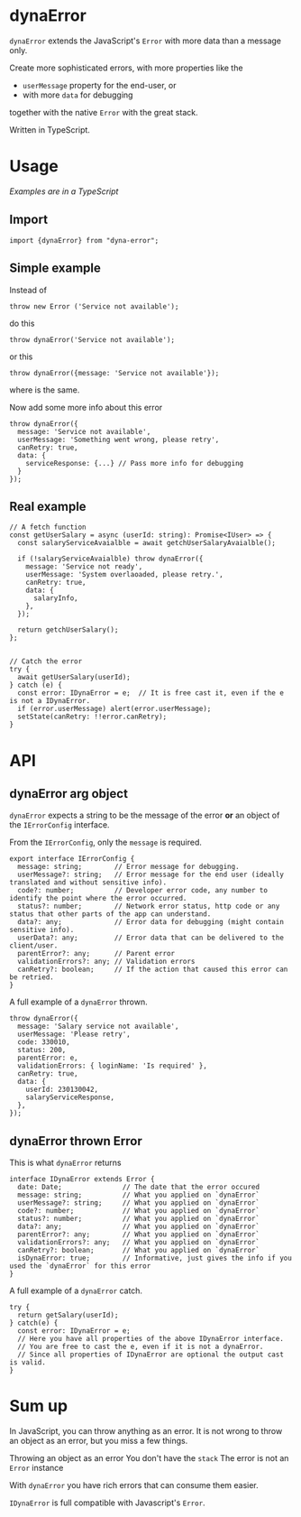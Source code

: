# dynaError

`dynaError` extends the JavaScript's `Error` with more data than a message only.

Create more sophisticated errors, with more properties like the

- `userMessage` property for the end-user, or
- with more `data` for debugging 

together with the native `Error` with the great stack.

Written in TypeScript.

# Usage
_Examples are in a TypeScript_

## Import
```
import {dynaError} from "dyna-error";
```

## Simple example

Instead of
```
throw new Error ('Service not available');
```
do this
```
throw dynaError('Service not available');
```
or this
```
throw dynaError({message: 'Service not available'});
```
where is the same.

Now add some more info about this error

```
throw dynaError({
  message: 'Service not available',
  userMessage: 'Something went wrong, please retry',
  canRetry: true,
  data: {
    serviceResponse: {...} // Pass more info for debugging
  }
});
```

## Real example

```
// A fetch function
const getUserSalary = async (userId: string): Promise<IUser> => {
  const salaryServiceAvaialble = await getchUserSalaryAvaialble();
  
  if (!salaryServiceAvaialble) throw dynaError({
    message: 'Service not ready',
    userMessage: 'System overlaoaded, please retry.',
    canRetry: true,
    data: {
      salaryInfo,
    },
  });
  
  return getchUserSalary();
};


// Catch the error
try {
  await getUserSalary(userId);
} catch (e) {
  const error: IDynaError = e;  // It is free cast it, even if the e is not a IDynaError.
  if (error.userMessage) alert(error.userMessage);
  setState(canRetry: !!error.canRetry);
}
```

# API

## dynaError arg object

`dynaError` expects a string to be the message of the error **or** an object of the `IErrorConfig` interface.

From the `IErrorConfig`, only the `message` is required.

```
export interface IErrorConfig {
  message: string;        // Error message for debugging.
  userMessage?: string;   // Error message for the end user (ideally translated and without sensitive info).
  code?: number;          // Developer error code, any number to identify the point where the error occurred.
  status?: number;        // Network error status, http code or any status that other parts of the app can understand.
  data?: any;             // Error data for debugging (might contain sensitive info).
  userData?: any;         // Error data that can be delivered to the client/user.
  parentError?: any;      // Parent error
  validationErrors?: any; // Validation errors
  canRetry?: boolean;     // If the action that caused this error can be retried.
}

```

A full example of a `dynaError` thrown.

```
throw dynaError({
  message: 'Salary service not available',
  userMessage: 'Please retry',
  code: 330010,
  status: 200,
  parentError: e,
  validationErrors: { loginName: 'Is required' },
  canRetry: true,
  data: {
    userId: 230130042,
    salaryServiceResponse,
  },
});
```

## dynaError thrown Error

This is what `dynaError` returns

```
interface IDynaError extends Error {
  date: Date;               // The date that the error occured
  message: string;          // What you applied on `dynaError`
  userMessage?: string;     // What you applied on `dynaError`
  code?: number;            // What you applied on `dynaError`
  status?: number;          // What you applied on `dynaError`
  data?: any;               // What you applied on `dynaError`
  parentError?: any;        // What you applied on `dynaError`
  validationErrors?: any;   // What you applied on `dynaError`
  canRetry?: boolean;       // What you applied on `dynaError`
  isDynaError: true;        // Informative, just gives the info if you used the `dynaError` for this error
}

```
A full example of a `dynaError` catch.

```
try {
  return getSalary(userId);
} catch(e) {
  const error: IDynaError = e;
  // Here you have all properties of the above IDynaError interface.
  // You are free to cast the e, even if it is not a dynaError.
  // Since all properties of IDynaError are optional the output cast is valid.
}
```
# Sum up

In JavaScript, you can throw anything as an error. It is not wrong to throw an object as an error, but you miss a few things.

Throwing an object as an error
You don't have the `stack`
The error is not an `Error` instance

With `dynaError` you have rich errors that can consume them easier.

`IDynaError` is full compatible with Javascript's `Error`.

